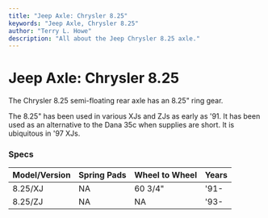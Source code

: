 ```yaml
---
title: "Jeep Axle: Chrysler 8.25"
keywords: "Jeep Axle, Chrysler 8.25"
author: "Terry L. Howe"
description: "All about the Jeep Chrysler 8.25 axle."
---
```

# Jeep Axle: Chrysler 8.25

The Chrysler 8.25 semi-floating rear axle has an 8.25" ring gear. 

The 8.25" has been used in various XJs and ZJs as early as '91. It has been used as an alternative to the Dana 35c when supplies are short. It is ubiquitous in '97 XJs.

### Specs

| Model/Version | Spring Pads | Wheel to Wheel | Years |
|---------------|-------------|----------------|-------|
| 8.25/XJ       | NA          | 60 3/4"        | '91-  |   
| 8.25/ZJ       | NA          | NA             | '93-  |